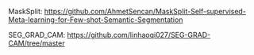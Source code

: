 MaskSplit: https://github.com/AhmetSencan/MaskSplit-Self-supervised-Meta-learning-for-Few-shot-Semantic-Segmentation

SEG_GRAD_CAM: https://github.com/linhaoqi027/SEG-GRAD-CAM/tree/master